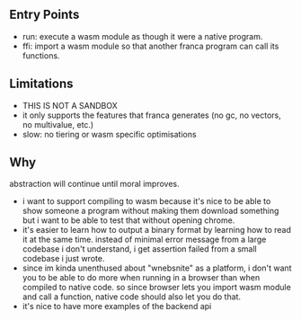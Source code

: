 ## Entry Points

- run: execute a wasm module as though it were a native program.
- ffi: import a wasm module so that another franca program can call its functions.

## Limitations

- THIS IS NOT A SANDBOX
- it only supports the features that franca generates (no gc, no vectors, no multivalue, etc.)
- slow: no tiering or wasm specific optimisations 

## Why

abstraction will continue until moral improves. 

- i want to support compiling to wasm because it's nice to be able to show
someone a program without making them download something but i want to be 
able to test that without opening chrome. 
- it's easier to learn how to output a binary format by learning how to 
read it at the same time. instead of minimal error message from a large 
codebase i don't understand, i get assertion failed from a small codebase 
i just wrote. 
- since im kinda unenthused about "wnebsnite" as a platform, i don't want 
you to be able to do more when running in a browser than when compiled to 
native code. so since browser lets you import wasm module and call a 
function, native code should also let you do that. 
- it's nice to have more examples of the backend api
